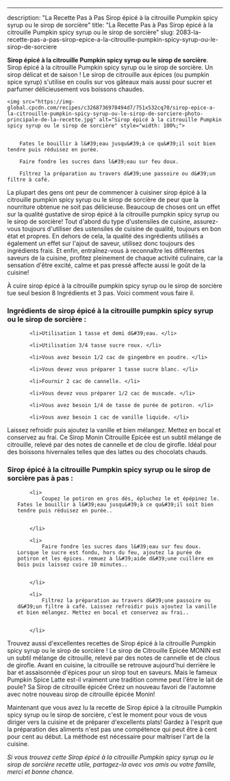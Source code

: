 ---
description: "La Recette Pas à Pas Sirop épicé à la citrouille Pumpkin spicy syrup ou le sirop de sorcière"
title: "La Recette Pas à Pas Sirop épicé à la citrouille Pumpkin spicy syrup ou le sirop de sorcière"
slug: 2083-la-recette-pas-a-pas-sirop-epice-a-la-citrouille-pumpkin-spicy-syrup-ou-le-sirop-de-sorciere

<p>
	<strong>Sirop épicé à la citrouille Pumpkin spicy syrup ou le sirop de sorcière</strong>. 
	Sirop épicé à la citrouille Pumpkin spicy syrup ou le sirop de sorcière. Un sirop délicat et de saison ! Le sirop de citrouille aux épices (ou pumpkin spice syrup) s&#39;utilise en coulis sur vos gâteaux mais aussi pour sucrer et parfumer délicieusement vos boissons chaudes.
</p>
<p>
	
	<img src="https://img-global.cpcdn.com/recipes/c3268736978494d7/751x532cq70/sirop-epice-a-la-citrouille-pumpkin-spicy-syrup-ou-le-sirop-de-sorciere-photo-principale-de-la-recette.jpg" alt="Sirop épicé à la citrouille Pumpkin spicy syrup ou le sirop de sorcière" style="width: 100%;">
	
	
		Fates le bouillir à l&#39;eau jusqu&#39;à ce qu&#39;il soit bien tendre puis réduisez en purée.
	
		Faire fondre les sucres dans l&#39;eau sur feu doux.
	
		Filtrez la préparation au travers d&#39;une passoire ou d&#39;un filtre à café.
	
</p>

La plupart des gens ont peur de commencer à cuisiner sirop épicé à la citrouille pumpkin spicy syrup ou le sirop de sorcière de peur que la nourriture obtenue ne soit pas délicieuse. Beaucoup de choses ont un effet sur la qualité gustative de sirop épicé à la citrouille pumpkin spicy syrup ou le sirop de sorcière! Tout d'abord du type d'ustensiles de cuisine, assurez-vous toujours d'utiliser des ustensiles de cuisine de qualité, toujours en bon état et propres. En dehors de cela, la qualité des ingrédients utilisés a également un effet sur l'ajout de saveur, utilisez donc toujours des ingrédients frais. Et enfin, entraînez-vous à reconnaître les différentes saveurs de la cuisine, profitez pleinement de chaque activité culinaire, car la sensation d'être excité, calme et pas pressé affecte aussi le goût de la cuisine!

<!--inarticleads1-->

À cuire sirop épicé à la citrouille pumpkin spicy syrup ou le sirop de sorcière tue seul besion 8 Ingrédients et 3 pas. Voici comment vous faire il.

<h3>Ingrédients de sirop épicé à la citrouille pumpkin spicy syrup ou le sirop de sorcière :</h3>

<ol>
	
		<li>Utilisation 1 tasse et demi d&#39;eau. </li>
	
		<li>Utilisation 3/4 tasse sucre roux. </li>
	
		<li>Vous avez besoin 1/2 cac de gingembre en poudre. </li>
	
		<li>Vous devez vous préparer 1 tasse sucre blanc. </li>
	
		<li>Fournir 2 cac de cannelle. </li>
	
		<li>Vous devez vous préparer 1/2 cac de muscade. </li>
	
		<li>Vous avez besoin 1/4 de tasse de purée de potiron. </li>
	
		<li>Vous avez besoin 1 cac de vanille liquide. </li>
	
</ol>

Laissez refroidir puis ajoutez la vanille et bien mélangez. Mettez en bocal et conservez au frai. Ce Sirop Monin Citrouille Epicée est un subtil mélange de citrouille, relevé par des notes de cannelle et de clou de girofle. Idéal pour des boissons hivernales telles que des lattes ou des chocolats chauds. 

<!--inarticleads2-->

<h3>Sirop épicé à la citrouille Pumpkin spicy syrup ou le sirop de sorcière pas à pas :</h3>

<ol>
	
		<li>
			Coupez le potiron en gros dés, épluchez le et épépinez le. Fates le bouillir à l&#39;eau jusqu&#39;à ce qu&#39;il soit bien tendre puis réduisez en purée..
			
			
		</li>
	
		<li>
			Faire fondre les sucres dans l&#39;eau sur feu doux. Lorsque le sucre est fondu, hors du feu, ajoutez la purée de potiron et les épices. remuez à l&#39;aide d&#39;une cuillère en bois puis laissez cuire 10 minutes..
			
			
		</li>
	
		<li>
			Filtrez la préparation au travers d&#39;une passoire ou d&#39;un filtre à café. Laissez refroidir puis ajoutez la vanille et bien mélangez. Mettez en bocal et conservez au frai..
			
			
		</li>
	
</ol>

Trouvez aussi d&#39;excellentes recettes de Sirop épicé à la citrouille Pumpkin spicy syrup ou le sirop de sorcière ! Le sirop de Citrouille Epicée MONIN est un subtil mélange de citrouille, relevé par des notes de cannelle et de clous de girofle. Avant en cuisine, la citrouille se retrouve aujourd&#39;hui derrière le bar et assaisonnée d&#39;épices pour un sirop tout en saveurs. Mais le fameux Pumpkin Spice Latte est-il vraiment une tradition comme peut l&#39;être le lait de poule? Sa Sirop de citrouille épicée Créez un nouveau favori de l&#39;automne avec notre nouveau sirop de citrouille épicée Monin! 

<!--inarticleads1-->

<p>
Maintenant que vous avez lu la recette de Sirop épicé à la citrouille Pumpkin spicy syrup ou le sirop de sorcière, c'est le moment pour vous de vous diriger vers la cuisine et de préparer d'excellents plats! Gardez à l'esprit que la préparation des aliments n'est pas une compétence qui peut être à cent pour cent au début. La méthode est nécessaire pour maîtriser l'art de la cuisine.
</p>

<p>
<i>Si vous trouvez cette Sirop épicé à la citrouille Pumpkin spicy syrup ou le sirop de sorcière recette utile, partagez-la avec vos amis ou votre famille, merci et bonne chance.</i>
</p>
